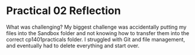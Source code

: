 # Practical 02 Reflection
What was challenging?
My biggest challenge was accidentally putting my files into the Sandbox folder and not knowing how to transfer them into the correct cp1401practicals folder. I struggled with Git and file management, and eventually had to delete everything and start over.